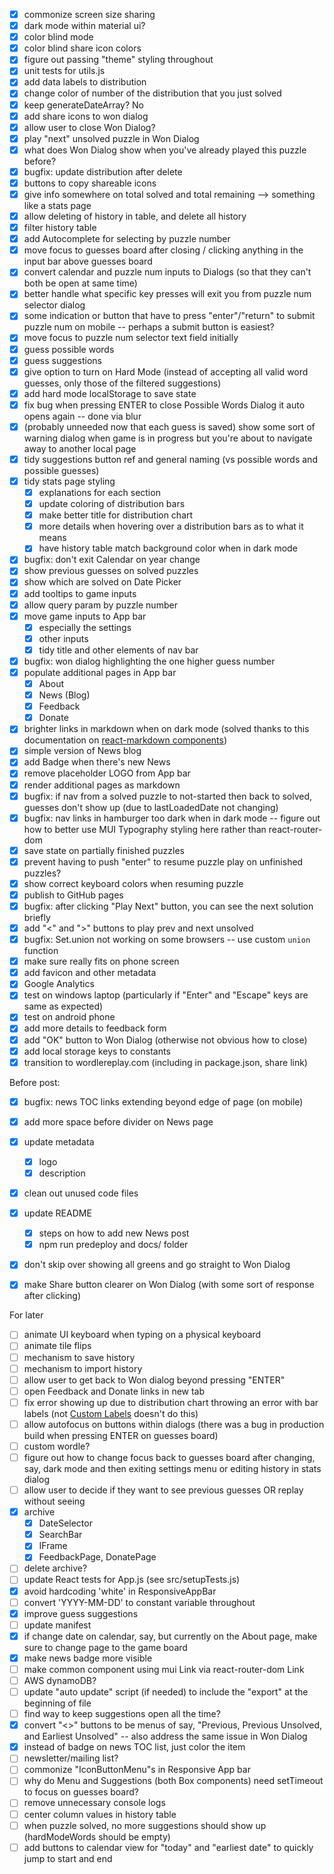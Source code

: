 * [x] commonize screen size sharing
* [x] dark mode within material ui?
* [x] color blind mode
* [x] color blind share icon colors
* [x] figure out passing "theme" styling throughout
* [x] unit tests for utils.js
* [x] add data labels to distribution
* [x] change color of number of the distribution that you just solved
* [x] keep generateDateArray? No
* [x] add share icons to won dialog
* [x] allow user to close Won Dialog?
* [x] play "next" unsolved puzzle in Won Dialog
* [x] what does Won Dialog show when you've already played this puzzle before?
* [x] bugfix: update distribution after delete
* [x] buttons to copy shareable icons
* [x] give info somewhere on total solved and total remaining --> something like a stats page
* [x] allow deleting of history in table, and delete all history
* [x] filter history table
* [x] add Autocomplete for selecting by puzzle number
* [x] move focus to guesses board after closing / clicking anything in the input bar above guesses board
* [x] convert calendar and puzzle num inputs to Dialogs (so that they can't both be open at same time)
* [x] better handle what specific key presses will exit you from puzzle num selector dialog
* [x] some indication or button that have to press "enter"/"return" to submit puzzle num on mobile -- perhaps a submit button is easiest?
* [x] move focus to puzzle num selector text field initially
* [x] guess possible words
* [x] guess suggestions
* [x] give option to turn on Hard Mode (instead of accepting all valid word guesses, only those of the filtered suggestions)
* [x] add hard mode localStorage to save state
* [x] fix bug when pressing ENTER to close Possible Words Dialog it auto opens again -- done via blur
* [x] (probably unneeded now that each guess is saved) show some sort of warning dialog when game is in progress but you're about to navigate away to another local page
* [x] tidy suggestions button ref and general naming (vs possible words and possible guesses)
* [x] tidy stats page styling
  * [x] explanations for each section
  * [x] update coloring of distribution bars
  * [x] make better title for distribution chart
  * [x] more details when hovering over a distribution bars as to what it means
  * [x] have history table match background color when in dark mode
* [x] bugfix: don't exit Calendar on year change
* [x] show previous guesses on solved puzzles
* [x] show which are solved on Date Picker
* [x] add tooltips to game inputs
* [x] allow query param by puzzle number
* [x] move game inputs to App bar
  * [x] especially the settings
  * [x] other inputs
  * [x] tidy title and other elements of nav bar
* [x] bugfix: won dialog highlighting the one higher guess number
* [x] populate additional pages in App bar
  * [x] About
  * [x] News (Blog)
  * [x] Feedback
  * [x] Donate
* [x] brighter links in markdown when on dark mode (solved thanks to this documentation on [react-markdown components](https://github.com/remarkjs/react-markdown#appendix-b-components))
* [x] simple version of News blog
* [x] add Badge when there's new News
* [x] remove placeholder LOGO from App bar
* [x] render additional pages as markdown
* [x] bugfix: if nav from a solved puzzle to not-started then back to solved, guesses don't show up (due to lastLoadedDate not changing)
* [x] bugfix: nav links in hamburger too dark when in dark mode -- figure out how to better use MUI Typography styling here rather than react-router-dom
* [x] save state on partially finished puzzles
* [x] prevent having to push "enter" to resume puzzle play on unfinished puzzles?
* [x] show correct keyboard colors when resuming puzzle
* [x] publish to GitHub pages
* [x] bugfix: after clicking "Play Next" button, you can see the next solution briefly
* [x] add "<" and ">" buttons to play prev and next unsolved
* [x] bugfix: Set.union not working on some browsers -- use custom `union` function
* [x] make sure really fits on phone screen
* [x] add favicon and other metadata
* [x] Google Analytics
* [x] test on windows laptop (particularly if "Enter" and "Escape" keys are same as expected)
* [x] test on android phone
* [x] add more details to feedback form
* [x] add "OK" button to Won Dialog (otherwise not obvious how to close)
* [x] add local storage keys to constants
* [x] transition to wordlereplay.com (including in package.json, share link)

Before post:
* [x] bugfix: news TOC links extending beyond edge of page (on mobile)
* [x] add more space before divider on News page
* [x] update metadata
  * [x] logo
  * [x] description
* [x] clean out unused code files
* [x] update README
  * [x] steps on how to add new News post
  * [x] npm run predeploy and docs/ folder
* [x] don't skip over showing all greens and go straight to Won Dialog
* [x] make Share button clearer on Won Dialog (with some sort of response after clicking)


For later
* [ ] animate UI keyboard when typing on a physical keyboard
* [ ] animate tile flips
* [ ] mechanism to save history
* [ ] mechanism to import history
* [ ] allow user to get back to Won dialog beyond pressing "ENTER"
* [ ] open Feedback and Donate links in new tab
* [ ] fix error showing up due to distribution chart throwing an error with bar labels (not [Custom Labels](https://mui.com/x/react-charts/bars/#custom-labels) doesn't do this)
* [ ] allow autofocus on buttons within dialogs (there was a bug in production build when pressing ENTER on guesses board)
* [ ] custom wordle?
* [ ] figure out how to change focus back to guesses board after changing, say, dark mode and then exiting settings menu or editing history in stats dialog
* [ ] allow user to decide if they want to see previous guesses OR replay without seeing
* [x] archive 
  * [x] DateSelector
  * [x] SearchBar
  * [x] IFrame
  * [x] FeedbackPage, DonatePage
* [ ] delete archive?
* [ ] update React tests for App.js (see src/setupTests.js)
* [x] avoid hardcoding 'white' in ResponsiveAppBar
* [ ] convert 'YYYY-MM-DD' to constant variable throughout
* [x] improve guess suggestions
* [ ] update manifest
* [x] if change date on calendar, say, but currently on the About page, make sure to change page to the game board
* [x] make news badge more visible
* [ ] make common component using mui Link via react-router-dom Link
* [ ] AWS dynamoDB?
* [ ] update "auto update" script (if needed) to include the "export" at the beginning of file
* [ ] find way to keep suggestions open all the time?
* [x] convert "<>" buttons to be menus of say, "Previous, Previous Unsolved, and Earliest Unsolved" -- also address the same issue in Won Dialog
* [x] instead of badge on news TOC list, just color the item
* [ ] newsletter/mailing list?
* [ ] commonize "IconButtonMenu"s in Responsive App bar
* [ ] why do Menu and Suggestions (both Box components) need setTimeout to focus on guesses board?
* [ ] remove unnecessary console logs
* [ ] center column values in history table
* [ ] when puzzle solved, no more suggestions should show up (hardModeWords should be empty)
* [ ] add buttons to calendar view for "today" and "earliest date" to quickly jump to start and end